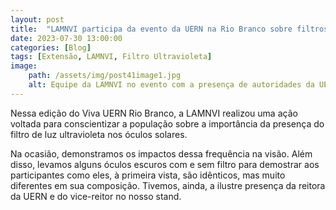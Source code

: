 ```yaml
---
layout: post
title:  "LAMNVI participa da evento da UERN na Rio Branco sobre filtros ultravioleta"
date: 2023-07-30 13:00:00
categories: [Blog]
tags: [Extensão, LAMNVI, Filtro Ultravioleta]
image: 
    path: /assets/img/post41image1.jpg
    alt: Equipe da LAMNVI no evento com a presença de autoridades da UERN
---
```


Nessa edição do Viva UERN Rio Branco, a LAMNVI realizou uma ação voltada para conscientizar a população sobre a importância da presença do filtro de luz ultravioleta nos óculos solares.

Na ocasião, demonstramos os impactos dessa frequência na visão. Além disso, levamos alguns óculos escuros com e sem filtro para demostrar aos participantes como eles, à primeira vista, são idênticos, mas muito diferentes em sua composição. Tivemos, ainda, a ilustre presença da reitora da UERN e do vice-reitor no nosso stand.
